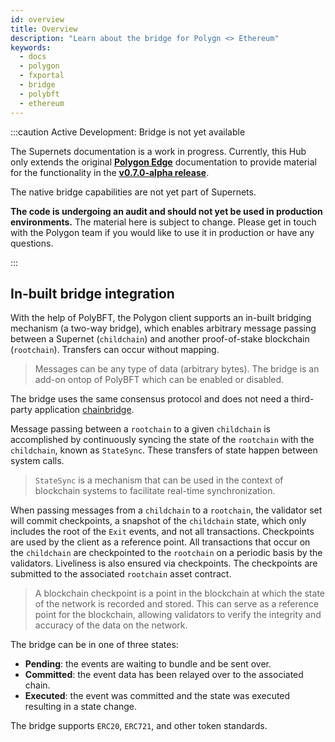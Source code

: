 ```yaml
---
id: overview
title: Overview
description: "Learn about the bridge for Polygn <> Ethereum"
keywords:
  - docs
  - polygon
  - fxportal
  - bridge
  - polybft
  - ethereum
---
```


:::caution Active Development: Bridge is not yet available

The Supernets documentation is a work in progress. Currently, this Hub only extends
the original **[<ins>Polygon Edge</ins>](/edge/overview.md)** documentation to provide material for
the functionality in the
**[<ins>v0.7.0-alpha release</ins>](https://github.com/0xPolygon/polygon-edge/releases/tag/v0.7.0-alpha1)**.

The native bridge capabilities are not yet part of Supernets.

**The code is undergoing an audit and should not yet be used in production environments.**
The material here is subject to change. Please get in touch with the Polygon team if you would like
to use it in production or have any questions.

:::

## In-built bridge integration

With the help of PolyBFT, the Polygon client supports an in-built bridging mechanism (a two-way bridge),
which enables arbitrary message passing between a Supernet (`childchain`) and another proof-of-stake
blockchain (`rootchain`). Transfers can occur without mapping.
> Messages can be any type of data (arbitrary bytes).
> The bridge is an add-on ontop of PolyBFT which can be enabled or disabled.

The bridge uses the same consensus protocol and does not need a third-party application
[chainbridge](/edge/additional-features/chainbridge/overview.md).

Message passing between a `rootchain` to a given `childchain` is accomplished by continuously
syncing the state of the `rootchain` with the `childchain`, known as `StateSync`. These transfers of state happen between system calls.

> `StateSync` is a mechanism that can be used in the context of blockchain systems to facilitate real-time synchronization.

When passing messages from a `childchain` to a `rootchain`, the validator set will commit checkpoints,
a snapshot of the `childchain` state, which only includes the root of the `Exit` events, and not all
transactions. Checkpoints are used by the client as a reference point. All transactions that occur on
the `childchain` are checkpointed to the `rootchain` on a periodic basis by the validators. Liveliness
is also ensured via checkpoints. The checkpoints are submitted to the associated `rootchain` asset
contract.

> A blockchain checkpoint is a point in the blockchain at which the state of the network is recorded and stored.
> This can serve as a reference point for the blockchain, allowing validators to verify the integrity and accuracy of the
> data on the network.

The bridge can be in one of three states:

- **Pending**: the events are waiting to bundle and be sent over.
- **Committed**: the event data has been relayed over to the associated chain.
- **Executed**: the event was committed and the state was executed resulting in a state change.

The bridge supports `ERC20`, `ERC721`, and other token standards.
